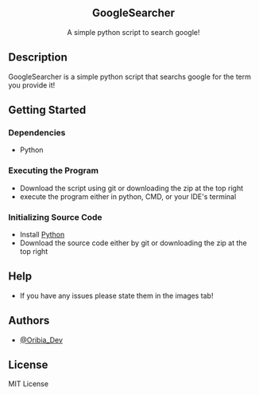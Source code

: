 <p align="center">
 <h2 align="center">GoogleSearcher</h2>
 <p align="center">A simple python script to search google! </p>
</p>

## Description

GoogleSearcher is a simple python script that searchs google for the term you provide it!

## Getting Started

### Dependencies

* Python 

### Executing the Program
* Download the script using git or downloading the zip at the top right
* execute the program either in python, CMD, or your IDE's terminal

### Initializing Source Code
* Install [Python](https://www.python.org/)
* Download the source code either by git or downloading the zip at the top right

## Help

* If you have any issues please state them in the images tab!

## Authors

* [@Oribia_Dev](https://twitter.com/Oribia_Dev)

## License

MIT License
